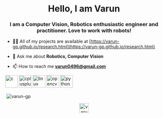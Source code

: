 <h1 align="center">Hello, I am Varun</h1>
<h3 align="center">I am a Computer Vision, Robotics enthusiastic engineer and practitioner. Love to work with robots!</h3>

- 👨‍💻 All of my projects are available at [https://varun-gp.github.io/research.html](https://varun-gp.github.io/research.html)

- 💬 Ask me about **Robotics, Computer Vision**

- 📫 How to reach me **varun0496@gmail.com**

<p align="left"><img src="https://devicons.github.io/devicon/devicon.git/icons/c/c-original.svg" alt="c" width="40" height="40"/> <img src="https://devicons.github.io/devicon/devicon.git/icons/cplusplus/cplusplus-original.svg" alt="cplusplus" width="40" height="40"/> <img src="https://devicons.github.io/devicon/devicon.git/icons/linux/linux-original.svg" alt="linux" width="40" height="40"/> <img src="https://www.vectorlogo.zone/logos/opencv/opencv-icon.svg" alt="opencv" width="40" height="40"/> <img src="https://devicons.github.io/devicon/devicon.git/icons/python/python-original.svg" alt="python" width="40" height="40"/></p>

<p>&nbsp;<img align="center" src="https://github-readme-stats.vercel.app/api?username=varun-gp&show_icons=true" alt="varun-gp" /></p>

<p align="center">
<a href="https://linkedin.com/in/varun-ganjigunte-prakash" target="blank"><img align="center" src="https://cdn.jsdelivr.net/npm/simple-icons@3.0.1/icons/linkedin.svg" alt="varun-ganjigunte-prakash" height="30" width="30" /></a>
</p>
